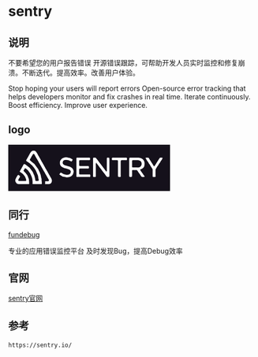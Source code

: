 # sentry

## 说明

不要希望您的用户报告错误
开源错误跟踪，可帮助开发人员实时监控和修复崩溃。不断迭代。提高效率。改善用户体验。


Stop hoping your users will report errors
Open-source error tracking that helps developers monitor and fix crashes in real time. Iterate continuously. Boost efficiency. Improve user experience.

## logo

![sentry](/assets/images/sentryLogo.png)


## 同行

[fundebug](https://www.fundebug.com/)

专业的应用错误监控平台
及时发现Bug，提高Debug效率

## 官网

[sentry官网](https://sentry.io/)

## 参考

```
https://sentry.io/
```
